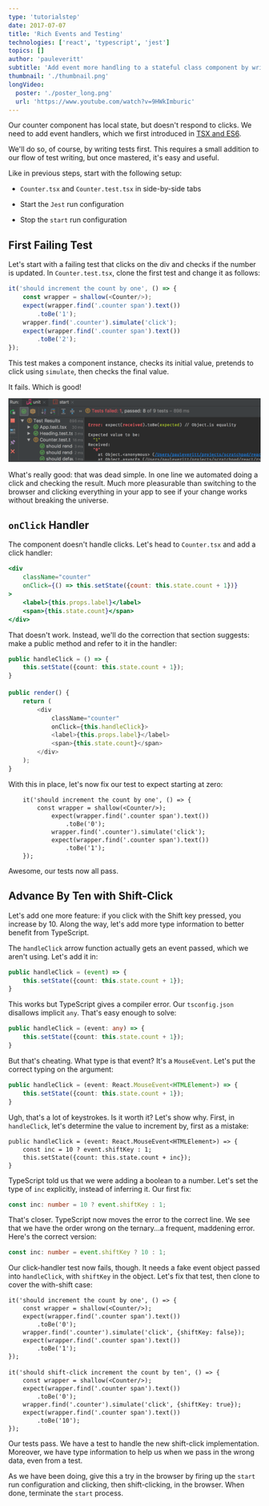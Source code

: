 ```yaml
---
type: 'tutorialstep'
date: 2017-07-07
title: 'Rich Events and Testing'
technologies: ['react', 'typescript', 'jest']
topics: []
author: 'pauleveritt'
subtitle: 'Add event more handling to a stateful class component by writing tests during development.'
thumbnail: './thumbnail.png'
longVideo:
  poster: './poster_long.png'
  url: 'https://www.youtube.com/watch?v=9HWkImburic'
---
```


Our counter component has local state, but doesn't respond to clicks. We
need to add event handlers, which we first introduced in
[TSX and ES6](../tsx_es6/).

We'll do so, of course, by writing tests first. This requires a small
addition to our flow of test writing, but once mastered, it's easy and useful.

Like in previous steps, start with the following setup:

- `Counter.tsx` and `Counter.test.tsx` in side-by-side tabs

- Start the `Jest` run configuration

- Stop the `start` run configuration

## First Failing Test

Let's start with a failing test that clicks on the div and checks if the
number is updated. In `Counter.test.tsx`, clone the first test and change
it as follows:

```typescript
it('should increment the count by one', () => {
    const wrapper = shallow(<Counter/>);
    expect(wrapper.find('.counter span').text())
        .toBe('1');
    wrapper.find('.counter').simulate('click');
    expect(wrapper.find('.counter span').text())
        .toBe('2');
});
```

This test makes a component instance, checks its initial value, pretends to
click using `simulate`, then checks the final value.

It fails. Which is good!

![Test Failure](./screenshots/screen1.png)

What's really good: that was dead simple. In one line we automated doing a
click and checking the result. Much more pleasurable than switching to the
browser and clicking everything in your app to see if your change works
without breaking the universe.

## `onClick` Handler

The component doesn't handle clicks. Let's head to `Counter.tsx` and add
a click handler:

```jsx
<div
    className="counter"
    onClick={() => this.setState({count: this.state.count + 1})}
>
    <label>{this.props.label}</label>
    <span>{this.state.count}</span>
</div>
```

That doesn't work. Instead, we'll do the
correction that section suggests: make a public method and refer to it in
the handler:

```typescript
public handleClick = () => {
    this.setState({count: this.state.count + 1});
}

public render() {
    return (
        <div
            className="counter"
            onClick={this.handleClick}>
            <label>{this.props.label}</label>
            <span>{this.state.count}</span>
        </div>
    );
}
```

With this in place, let's now fix our test to expect starting at zero:

```typescript{4,7}
    it('should increment the count by one', () => {
        const wrapper = shallow(<Counter/>);
            expect(wrapper.find('.counter span').text())
                .toBe('0');
            wrapper.find('.counter').simulate('click');
            expect(wrapper.find('.counter span').text())
                .toBe('1');
    });
```

Awesome, our tests now all pass.

## Advance By Ten with Shift-Click

Let's add one more feature: if you click with the Shift key pressed, you
increase by 10. Along the way, let's add more type information to better
benefit from TypeScript.

The `handleClick` arrow function actually gets an event passed, which
we aren't using. Let's add it in:

```typescript
public handleClick = (event) => {
    this.setState({count: this.state.count + 1});
}
```

This works but TypeScript gives a compiler error. Our `tsconfig.json`
disallows implicit `any`. That's easy enough to solve:

```typescript
public handleClick = (event: any) => {
    this.setState({count: this.state.count + 1});
}
```

But that's cheating. What type is that event? It's a `MouseEvent`. Let's
put the correct typing on the argument:

```typescript
public handleClick = (event: React.MouseEvent<HTMLElement>) => {
    this.setState({count: this.state.count + 1});
}
```

Ugh, that's a lot of keystrokes. Is it worth it? Let's show why. First, in
`handleClick`, let's determine the value to increment by, first as a mistake:

```typescript{2,3}
public handleClick = (event: React.MouseEvent<HTMLElement>) => {
    const inc = 10 ? event.shiftKey : 1;
    this.setState({count: this.state.count + inc});
}
```

TypeScript told us that we were adding a boolean to a number. Let's set
the type of `inc` explicitly, instead of inferring it. Our first fix:

```typescript
const inc: number = 10 ? event.shiftKey : 1;
```

That's closer. TypeScript now moves the error to the correct line. We
see that we have the order wrong on the ternary...a frequent, maddening
error. Here's the correct version:

```typescript
const inc: number = event.shiftKey ? 10 : 1;
```

Our click-handler test now fails, though. It needs a fake event object passed
into `handleClick`, with `shiftKey` in the object. Let's fix that test,
then clone to cover the with-shift case:

```typescript{5, 14}
it('should increment the count by one', () => {
    const wrapper = shallow(<Counter/>);
    expect(wrapper.find('.counter span').text())
        .toBe('0');
    wrapper.find('.counter').simulate('click', {shiftKey: false});
    expect(wrapper.find('.counter span').text())
        .toBe('1');
});

it('should shift-click increment the count by ten', () => {
    const wrapper = shallow(<Counter/>);
    expect(wrapper.find('.counter span').text())
        .toBe('0');
    wrapper.find('.counter').simulate('click', {shiftKey: true});
    expect(wrapper.find('.counter span').text())
        .toBe('10');
});
```

Our tests pass. We have a test to handle the new shift-click implementation.
Moreover, we have type information to help us when we pass in the wrong data,
even from a test.

As we have been doing, give this a try in the browser by firing up the
`start` run configuration and clicking, then shift-clicking, in the browser.
When done, terminate the `start` process.

